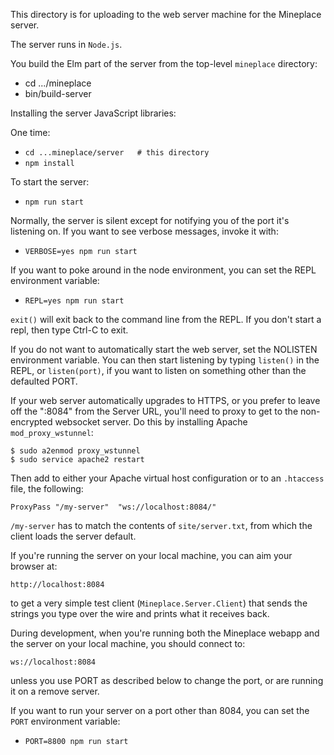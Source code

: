 This directory is for uploading to the web server machine for the Mineplace server.

The server runs in `Node.js`.

You build the Elm part of the server from the top-level `mineplace` directory:

* cd .../mineplace
* bin/build-server

Installing the server JavaScript libraries:

One time:

* `cd ...mineplace/server   # this directory`
* `npm install`

To start the server:

* `npm run start`

Normally, the server is silent except for notifying you of the port it's listening on. If you want to see verbose messages, invoke it with:

* `VERBOSE=yes npm run start`

If you want to poke around in the node environment, you can set the REPL environment variable:

* `REPL=yes npm run start`

`exit()` will exit back to the command line from the REPL. If you don't start a repl, then type Ctrl-C to exit.

If you do not want to automatically start the web server, set the NOLISTEN environment variable. You can then start listening by typing `listen()` in the REPL, or `listen(port)`, if you want to listen on something other than the defaulted PORT.

If your web server automatically upgrades to HTTPS, or you prefer to leave off the ":8084" from the Server URL, you'll need to proxy to get to the non-encrypted websocket server. Do this by installing Apache `mod_proxy_wstunnel`:

    $ sudo a2enmod proxy_wstunnel
    $ sudo service apache2 restart

Then add to either your Apache virtual host configuration or to an `.htaccess` file, the following:

    ProxyPass "/my-server"  "ws://localhost:8084/"
    
`/my-server` has to match the contents of `site/server.txt`, from which the client loads the server default.

If you're running the server on your local machine, you can aim your browser at:

    http://localhost:8084
    
to get a very simple test client (`Mineplace.Server.Client`) that sends the strings you type over the wire and prints what it receives back.

During development, when you're running both the Mineplace webapp and the server on your local machine, you should connect to:

    ws://localhost:8084
    
unless you use PORT as described below to change the port, or are running it on a remove server.

If you want to run your server on a port other than 8084, you can set the `PORT` environment variable:

* `PORT=8800 npm run start`
